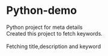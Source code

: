 # Python-demo
Python project for meta details
<br>Created this project to fetch keywords.</br>
<br>Fetching title,description and keyword</br>
